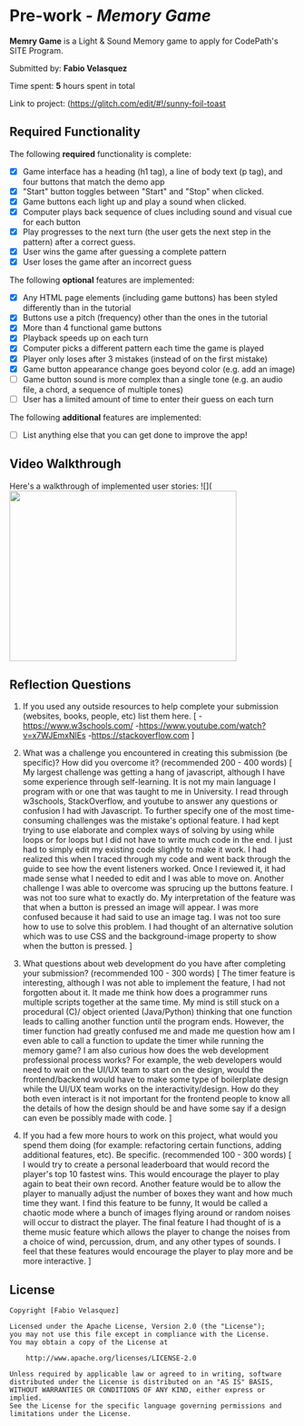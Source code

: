 # Pre-work - _Memory Game_

**Memry Game** is a Light & Sound Memory game to apply for CodePath's SITE Program.

Submitted by: **Fabio Velasquez**

Time spent: **5** hours spent in total

Link to project: (https://glitch.com/edit/#!/sunny-foil-toast

## Required Functionality

The following **required** functionality is complete:

- [x] Game interface has a heading (h1 tag), a line of body text (p tag), and four buttons that match the demo app
- [x] "Start" button toggles between "Start" and "Stop" when clicked.
- [x] Game buttons each light up and play a sound when clicked.
- [x] Computer plays back sequence of clues including sound and visual cue for each button
- [x] Play progresses to the next turn (the user gets the next step in the pattern) after a correct guess.
- [x] User wins the game after guessing a complete pattern
- [x] User loses the game after an incorrect guess

The following **optional** features are implemented:

- [x] Any HTML page elements (including game buttons) has been styled differently than in the tutorial
- [x] Buttons use a pitch (frequency) other than the ones in the tutorial
- [x] More than 4 functional game buttons
- [x] Playback speeds up on each turn
- [x] Computer picks a different pattern each time the game is played
- [x] Player only loses after 3 mistakes (instead of on the first mistake)
- [x] Game button appearance change goes beyond color (e.g. add an image)
- [ ] Game button sound is more complex than a single tone (e.g. an audio file, a chord, a sequence of multiple tones)
- [ ] User has a limited amount of time to enter their guess on each turn

The following **additional** features are implemented:

- [ ] List anything else that you can get done to improve the app!

## Video Walkthrough

Here's a walkthrough of implemented user stories:
![](<img src="https://imgur.com/a/9sMBHQu" width=400 height=300><br>

## Reflection Questions

1. If you used any outside resources to help complete your submission (websites, books, people, etc) list them here.
   [
   -https://www.w3schools.com/
   -https://www.youtube.com/watch?v=x7WJEmxNlEs
   -https://stackoverflow.com
   ]

2. What was a challenge you encountered in creating this submission (be specific)? How did you overcome it? (recommended 200 - 400 words)
   [
   My largest challenge was getting a hang of javascript, although I have some experience through self-learning.
   It is not my main language I program with or one that was taught to me in University.
   I read through w3schools, StackOverflow, and youtube to answer any questions or confusion I had with Javascript.
   To further specify one of the most time-consuming challenges was the mistake's optional feature.
   I had kept trying to use elaborate and complex ways of solving by using while loops or for loops but I did not have to write much code in the end.
   I just had to simply edit my existing code slightly to make it work.
   I had realized this when I traced through my code and went back through the guide to see how the event listeners worked.
   Once I reviewed it, it had made sense what I needed to edit and I was able to move on.
   Another challenge I was able to overcome was sprucing up the buttons feature.
   I was not too sure what to exactly do. My interpretation of the feature was that when a button is pressed an image will appear.
   I was more confused because it had said to use an image tag.
   I was not too sure how to use to solve this problem.
   I had thought of an alternative solution which was to use CSS and the background-image property to show when the button is pressed. ]

3. What questions about web development do you have after completing your submission? (recommended 100 - 300 words)
   [
   The timer feature is interesting, although I was not able to implement the feature, I had not forgotten about it. It made me think how does a programmer runs multiple scripts together at the same time.
   My mind is still stuck on a procedural (C)/ object oriented (Java/Python) thinking that one function leads to calling another function until the program ends. However, the timer function
   had greatly confused me and made me question how am I even able to call a function to update the timer while running the memory game? I am also curious how does the web development professional process works?
   For example, the web developers would need to wait on the UI/UX team to start on the design, would the frontend/backend would have to make some type of boilerplate design while the UI/UX team works on the interactivity/design.
   How do they both even interact is it not important for the frontend people to know all the details of how the design should be and have some say if a design can even be possibly made with code.
   ]

4. If you had a few more hours to work on this project, what would you spend them doing (for example: refactoring certain functions, adding additional features, etc). Be specific. (recommended 100 - 300 words)
   [
   I would try to create a personal leaderboard that would record the player's top 10 fastest wins. This would encourage the player to play again to beat their own record.
   Another feature would be to allow the player to manually adjust the number of boxes they want and how much time they want.
   I find this feature to be funny, It would be called a chaotic mode where a bunch of images flying around or random noises will occur to distract the player.
   The final feature I had thought of is a theme music feature which allows the player to change the noises from a choice of wind, percussion, drum, and any other types of sounds.
   I feel that these features would encourage the player to play more and be more interactive.
   ]

## License

    Copyright [Fabio Velasquez]

    Licensed under the Apache License, Version 2.0 (the "License");
    you may not use this file except in compliance with the License.
    You may obtain a copy of the License at

        http://www.apache.org/licenses/LICENSE-2.0

    Unless required by applicable law or agreed to in writing, software
    distributed under the License is distributed on an "AS IS" BASIS,
    WITHOUT WARRANTIES OR CONDITIONS OF ANY KIND, either express or implied.
    See the License for the specific language governing permissions and
    limitations under the License.
